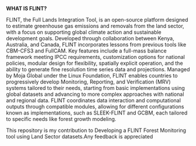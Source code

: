 **WHAT IS FLINT?**

FLINT, the Full Lands Integration Tool, is an open-source platform designed to estimate greenhouse gas emissions and removals from the land sector, with a focus on supporting global climate action and sustainable development goals. Developed through collaboration between Kenya, Australia, and Canada, FLINT incorporates lessons from previous tools like CBM-CFS3 and FullCAM. Key features include a full-mass balance framework meeting IPCC requirements, customization options for national policies, modular design for flexibility, spatially explicit operation, and the ability to generate fine resolution time series data and projections. Managed by Moja Global under the Linux Foundation, FLINT enables countries to progressively develop Monitoring, Reporting, and Verification (MRV) systems tailored to their needs, starting from basic implementations using global datasets and advancing to more complex approaches with national and regional data. FLINT coordinates data interaction and computational outputs through compatible modules, allowing for different configurations known as implementations, such as SLEEK-FLINT and GCBM, each tailored to specific needs like forest growth modeling.


This repository is my contribution to Developing a FLINT Forest Monitoring tool using Land Sector datasets.Any feedback is appreciated

